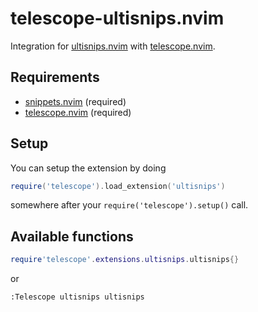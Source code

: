 # telescope-ultisnips.nvim

Integration for [ultisnips.nvim](https://github.com/SirVer/ultisnips) with [telescope.nvim](https://github.com/nvim-telescope/telescope.nvim).


## Requirements

- [snippets.nvim](https://github.com/SirVer/ultisnips) (required)
- [telescope.nvim](https://github.com/nvim-telescope/telescope.nvim) (required)

## Setup

You can setup the extension by doing

```lua
require('telescope').load_extension('ultisnips')
```

somewhere after your `require('telescope').setup()` call.

## Available functions

```lua
require'telescope'.extensions.ultisnips.ultisnips{}
```

or

```vim
:Telescope ultisnips ultisnips
```
